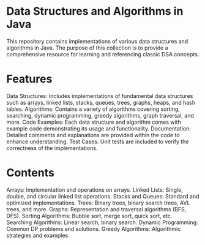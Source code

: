 # Data Structures and Algorithms in Java
This repository contains implementations of various data structures and algorithms in Java. The purpose of this collection is to provide a comprehensive resource for learning and referencing classic DSA concepts.

# Features
Data Structures: Includes implementations of fundamental data structures such as arrays, linked lists, stacks, queues, trees, graphs, heaps, and hash tables.
Algorithms: Contains a variety of algorithms covering sorting, searching, dynamic programming, greedy algorithms, graph traversal, and more.
Code Examples: Each data structure and algorithm comes with example code demonstrating its usage and functionality.
Documentation: Detailed comments and explanations are provided within the code to enhance understanding.
Test Cases: Unit tests are included to verify the correctness of the implementations.

# Contents
Arrays: Implementation and operations on arrays.
Linked Lists: Single, double, and circular linked list operations.
Stacks and Queues: Standard and optimized implementations.
Trees: Binary trees, binary search trees, AVL trees, and more.
Graphs: Representation and traversal algorithms (BFS, DFS).
Sorting Algorithms: Bubble sort, merge sort, quick sort, etc.
Searching Algorithms: Linear search, binary search.
Dynamic Programming: Common DP problems and solutions.
Greedy Algorithms: Algorithmic strategies and examples.
